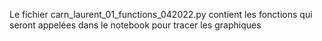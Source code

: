 Le fichier carn_laurent_01_functions_042022.py contient les fonctions qui seront appelées dans le notebook pour tracer les graphiques
